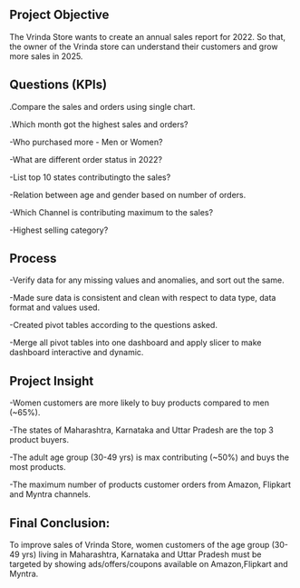 ## **Project Objective**

The Vrinda Store wants to create an annual sales report for 2022. So that, the owner of the Vrinda store can understand their customers and grow more sales in 2025.

## **Questions (KPIs)**

.Compare the sales and orders using single chart.

.Which month got the highest sales and orders?

-Who purchased more - Men or Women?

-What are different order status in 2022?

-List top 10 states contributingto the sales?

-Relation between age and gender based on number of orders.

-Which Channel is contributing maximum to the sales?

-Highest selling category?

## **Process**

-Verify data for any missing values and anomalies, and sort out the same.

-Made sure data is consistent and clean with respect to data type, data format and values used.

-Created pivot tables according to the questions asked.

-Merge all pivot tables into one dashboard and apply slicer to make dashboard interactive and dynamic.

## **Project Insight**

-Women customers are more likely to buy products compared to men (~65%).

-The states of Maharashtra, Karnataka and Uttar Pradesh are the top 3 product buyers.

-The adult age group (30-49 yrs) is max contributing (~50%) and buys the most products.

-The maximum number of products customer orders from Amazon, Flipkart and Myntra channels.

## **Final Conclusion:**

To improve sales of Vrinda Store, women customers of the age group (30-49 yrs) living in Maharashtra, Karnataka and Uttar Pradesh must be targeted by showing ads/offers/coupons available on Amazon,Flipkart and Myntra.
